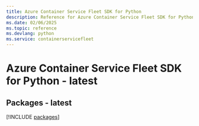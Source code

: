 ```yaml
---
title: Azure Container Service Fleet SDK for Python
description: Reference for Azure Container Service Fleet SDK for Python
ms.date: 02/06/2025
ms.topic: reference
ms.devlang: python
ms.service: containerservicefleet
---
```

# Azure Container Service Fleet SDK for Python - latest
## Packages - latest
[!INCLUDE [packages](container-service-fleet-index.md)]